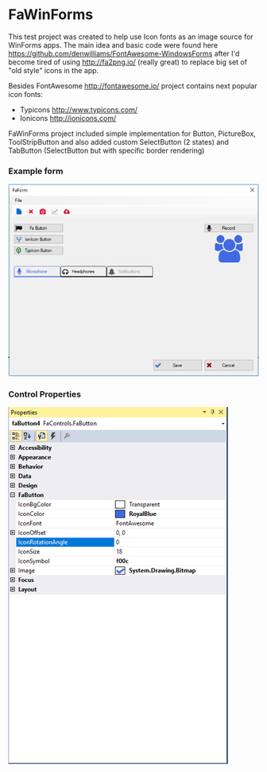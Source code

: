 # FaWinForms

This test project was created to help use Icon fonts as an image source for WinForms apps. The main idea and basic code were found here https://github.com/denwilliams/FontAwesome-WindowsForms after I'd become tired of using http://fa2png.io/ (really great) to replace big set of "old style" icons in the app.

Besides FontAwesome http://fontawesome.io/ project contains next popular icon fonts:
* Typicons http://www.typicons.com/
* Ionicons http://ionicons.com/

FaWinForms project included simple implementation for Button, PictureBox, ToolStripButton and also added custom SelectButton (2 states) and TabButton (SelectButton but with specific border rendering)
 

### Example form
![test form capture](https://github.com/OlegN/FaWinForms/blob/master/capture1.png)

### Control Properties
![control props](https://github.com/OlegN/FaWinForms/blob/master/capture2.png)
